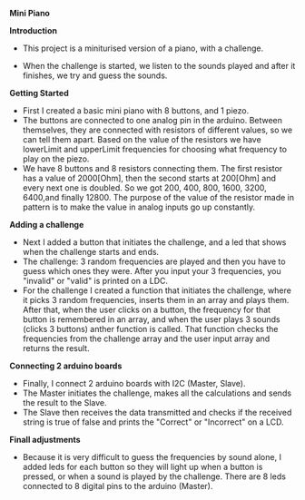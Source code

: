 **Mini Piano**

**Introduction**

- This project is a miniturised version of a piano, with a challenge.

- When the challenge is started, we listen to the sounds played and after it finishes, we try and guess the sounds.

**Getting Started**

- First I created a basic mini piano with 8 buttons, and 1 piezo.
- The buttons are connected to one analog pin in the arduino. Between themselves, they are connected with resistors of different values, so we can tell them apart. Based on the value of the resistors we have lowerLimit and upperLimit frequencies for choosing what frequency to play on the piezo.
- We have 8 buttons and 8 resistors connecting them. The first resistor has a value of 2000[Ohm], then the second starts at 200[Ohm] and every next one is doubled. So we got 200, 400, 800, 1600, 3200, 6400,and finally 12800. The purpose of the value of the resistor made in pattern is to make the value in analog inputs go up constantly.

**Adding a challenge**

- Next I added a button that initiates the challenge, and a led that shows when the challenge starts and ends.
- The challenge: 3 random frequencies are played and then you have to guess which ones they were. After you input your 3 frequencies, you "invalid" or "valid" is printed on a LDC.
- For the challenge I created a function that initiates the challenge, where it picks 3 random frequencies, inserts them in an array and plays them. After that, when the user clicks on a button, the frequency for that button is remembered in an array, and when the user plays 3 sounds (clicks 3 buttons) anther function is called. That function checks the frequencies from the challenge array and the user input array and returns the result.

**Connecting 2 arduino boards**

- Finally, I connect 2 arduino boards with I2C (Master, Slave).
- The Master initiates the challenge, makes all the calculations and sends the result to the Slave. 
- The Slave then receives the data transmitted and checks if the received string is true of false and prints the "Correct" or "Incorrect" on a LCD.

**Finall adjustments**

- Because it is very difficult to guess the frequencies by sound alone, I added leds for each button so they will light up when a button is pressed, or when a sound is played by the challenge. There are 8 leds connected to 8 digital pins to the arduino (Master).

